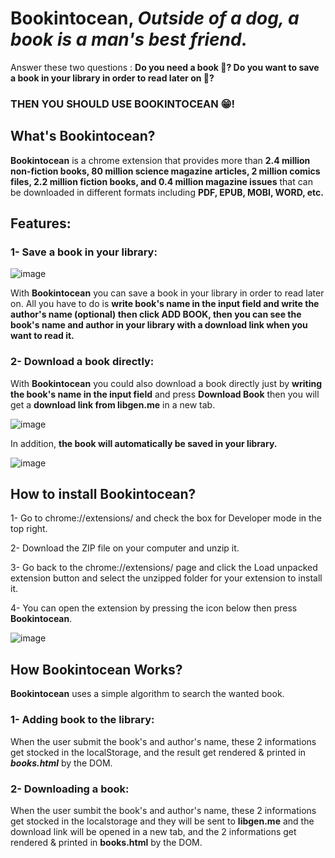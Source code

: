 # Bookintocean, ***Outside of a dog, a book is a man's best friend.***

Answer these two questions :  **Do you need a book 🤔? Do you want to save a book in your library in order to read later on 🤔?**
### THEN YOU SHOULD USE BOOKINTOCEAN 😁!

## What's Bookintocean?
**Bookintocean** is a chrome extension that provides more than **2.4 million non-fiction books, 80 million science magazine articles, 2 million comics files, 2.2 million fiction books, 
and 0.4 million magazine issues** that can be downloaded in different formats including **PDF, EPUB, MOBI, WORD, etc.**

## Features:

### 1- Save a book in your library:
![image](https://user-images.githubusercontent.com/24440328/129356358-e0b46ec4-06f6-4edb-8492-a276d3938eec.png)

With **Bookintocean** you can save a book in your library in order to read later on. All you have to do is **write book's name in the input field and write the author's name (optional) then click ADD BOOK, then you can see the book's name and author in your library with a download link when you want to read it.**

### 2- Download a book directly:
With **Bookintocean** you could also download a book directly just by **writing the book's name in the input field** and press **Download Book** then you will get a **download link from libgen.me** in a new tab.

![image](https://user-images.githubusercontent.com/24440328/129357513-6b2bf5f5-1075-447b-8d58-ec930da1d12a.png)

In addition, **the book will automatically be saved in your library.**

![image](https://user-images.githubusercontent.com/24440328/129357728-1d154b3c-2a7c-4a80-ac3d-88fe2a23b665.png)

## How to install Bookintocean?
1- Go to chrome://extensions/ and check the box for Developer mode in the top right.

2- Download the ZIP file on your computer and unzip it.

3- Go back to the chrome://extensions/ page and click the Load unpacked extension button and select the unzipped folder for your extension to install it.

4- You can open the extension by pressing the icon below then press **Bookintocean**.

![image](https://user-images.githubusercontent.com/24440328/129359327-444e07de-3de3-4419-bb30-63f7946aa6e4.png)


## How Bookintocean Works?
**Bookintocean** uses a simple algorithm to search the wanted book. 
### 1- Adding book to the library: 
When the user submit the book's and author's name, these 2 informations get stocked in the localStorage, and the result get rendered & printed in ***books.html*** by the DOM.

### 2- Downloading a book:
When the user sumbit the book's and author's name, these 2 informations get stocked in the localstorage and they will be sent to **libgen.me** and the download link will be opened in a new tab, and the 2 informations get rendered & printed in **books.html** by the DOM.


